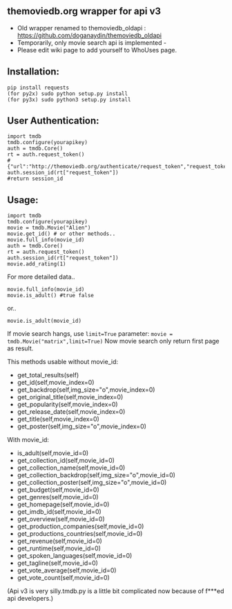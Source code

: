 themoviedb.org wrapper for api v3
---

- Old wrapper renamed to themoviedb_oldapi : https://github.com/doganaydin/themoviedb_oldapi
- Temporarily, only movie search api is implemented -
- Please edit wiki page to add yourself to WhoUses page.

Installation:
---

    pip install requests
    (for py2x) sudo python setup.py install
    (for py3x) sudo python3 setup.py install

User Authentication:
---

    import tmdb
    tmdb.configure(yourapikey)
    auth = tmdb.Core()
    rt = auth.request_token()
    #{"url":"http://themoviedb.org/authenticate/request_token","request_token":"requested_token"}
    auth.session_id(rt["request_token"])
    #return session_id


Usage:
---

    import tmdb
    tmdb.configure(yourapikey)
    movie = tmdb.Movie("Alien")
    movie.get_id() # or other methods..
    movie.full_info(movie_id)
    auth = tmdb.Core()
    rt = auth.request_token()
    auth.session_id(rt["request_token"])
    movie.add_rating(1)

For more detailed data..

    movie.full_info(movie_id)
    movie.is_adult() #true false

or..

    movie.is_adult(movie_id)
    
If movie search hangs, use `limit=True` parameter:
    `movie = tmdb.Movie("matrix",limit=True)`
Now movie search only return first page as result.

This methods usable without movie_id:

+ get_total_results(self)
+ get_id(self,movie_index=0)
+ get_backdrop(self,img_size="o",movie_index=0)
+ get_original_title(self,movie_index=0)
+ get_popularity(self,movie_index=0)
+ get_release_date(self,movie_index=0)
+ get_title(self,movie_index=0)
+ get_poster(self,img_size="o",movie_index=0)

With movie_id:

+ is_adult(self,movie_id=0)
+ get_collection_id(self,movie_id=0)
+ get_collection_name(self,movie_id=0)
+ get_collection_backdrop(self,img_size="o",movie_id=0)
+ get_collection_poster(self,img_size="o",movie_id=0)
+ get_budget(self,movie_id=0)
+ get_genres(self,movie_id=0)
+ get_homepage(self,movie_id=0)
+ get_imdb_id(self,movie_id=0)
+ get_overview(self,movie_id=0)
+ get_production_companies(self,movie_id=0)
+ get_productions_countries(self,movie_id=0)
+ get_revenue(self,movie_id=0)
+ get_runtime(self,movie_id=0)
+ get_spoken_languages(self,movie_id=0)
+ get_tagline(self,movie_id=0)
+ get_vote_average(self,movie_id=0)
+ get_vote_count(self,movie_id=0)



(Api v3 is very silly.tmdb.py is a little bit complicated now because of f***ed api developers.)